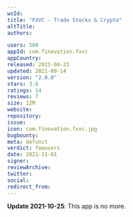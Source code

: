 ```yaml
---
wsId: 
title: "FXVC - Trade Stocks & Crypto"
altTitle: 
authors:

users: 500
appId: com.finovation.fxvc
appCountry: 
released: 2021-04-23
updated: 2021-09-14
version: "2.0.0"
stars: 3.6
ratings: 14
reviews: 7
size: 12M
website: 
repository: 
issue: 
icon: com.finovation.fxvc.jpg
bugbounty: 
meta: defunct
verdict: fewusers
date: 2021-11-01
signer: 
reviewArchive:
twitter: 
social:
redirect_from:
---
```


**Update 2021-10-25**: This app is no more.
